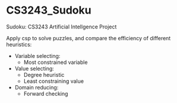 # CS3243_Sudoku
Sudoku: CS3243 Artificial Intellgence Project

Apply csp to solve puzzles, and compare the efficiency of different heuristics:
- Variable selecting:
  - Most constrained variable
- Value selecting:
  - Degree heuristic
  - Least constraining value
- Domain reducing:
  - Forward checking
